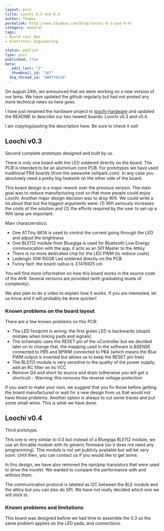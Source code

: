 ```yaml
--- 
layout: post
title: Loochi 0.3 and 0.4
author: Thomas
permalink: http://www.tbideas.com/blog/loochi-0-3-and-0-4/
category: General
tags: 
- Build Your Own
- Electronic Engineering

status: publish
type: post
published: true
meta: 
  _edit_last: "2"
  _thumbnail_id: "167"
  dsq_thread_id: "900776528"
---
```


On august 24th, we announced that we were working on a new version of our lamp. We have updated the github regularly but had not posted any more technical news so here goes.

I have just renamed the hardware project to [loochi-hardware](http://www.github.com/tbideas/loochi-hardware/) and updated the README to describe our two newest boards: Loochi v0.3 and v0.4.

I am copying/pasting the description here. Be sure to check it out!

<!-- more -->

## Loochi v0.3

Second complete prototype designed and built by us.

There is only one board with the LED soldered directly on the board. The PCB is intended to be an aluminium core PCB. For prototypes we have used traditional FR4 boards (from the awesome oshpark.com). In any case you absolutely need a pretty big heatsink on the other side of the board.

This board design is a major rework over the previous version. The main goal was to reduce manufacturing cost so that more people could enjoy Loochi. Another major design decision was to drop Wifi. We could write a lot about that but the biggest arguments were: (1) Wifi seriously increases the costs of the solution and (2) the efforts required by the user to set-up a Wifi lamp are important.

Main characteristics:
- One ATTiny 861A is used to control the current going through the LED and adjust the brightness
- One BLE112 module from Bluegiga is used for Bluetooth Low Energy communication with the app, it acts as an SPI Master to the Attiny
- There is no more dedicated chip for the LED PWM (to reduce costs)
- Ledengin 10W RGGB Led soldered directly on the PCB
- Funny fact: the board radius is 3.1415925 cm

You will find more information on how this board works in the source code of the AVR. Several versions are provided (with graduating levels of complexity).

We also plan to do a video to explain how it works. If you are interested, let us know and it will probably be done quicker!
### Known problems on the board layout

There are a few known problems on this PCB:
- The LED footprint is wrong: the first green LED is backwards (stupid mistake when linking pads and signals)
- The schematic uses the RESET pin of the uController but we decided later on to change that, the mapping used in the software is BSENSE connected to PB5 and BPWM connected to PB4 (which means the Blue PWM output is inverted but allows us to keep the RESET pin free)
- The BLE112 module is very sensitive to the quality of the power supply, add an RC filter on its VCC
- Remove Q4 and short its source and drain (otherwise you will get a shortcut) - Warning: this removes the reverse voltage protection

If you want to make your own, we suggest that you fix those before getting the board manufactured or wait for a new design from us that would not have those problems. Another option is always to cut some traces and put some small wires. This is what we have done.
## Loochi v0.4

Third prototype.

This one is very similar to 0.3 but instead of a Bluegiga BLE112 module, we use an Aircable module with its generic firmware (so it does not need any programming). This module is not yet publicly available but will be very soon. Until then, you can contact us if you would like to get some.

In this design, we have also removed the npn/pnp transistors that were used to drive the mosfet. We wanted to compare the performance with and without them.

The communication protocol is labeled as I2C between the BLE module and the attiny but you can also do SPI. We have not really decided which one we will stick to.
### Known problems and limitations

This board was designed before we had time to assemble the 0.3 so the same problem applies on the LED pads, and connections.
